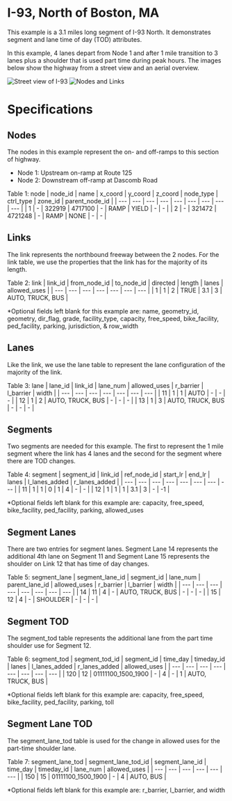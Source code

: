 # I-93, North of Boston, MA 

This example is a 3.1 miles long segment of I-93 North. It demonstrates segment and lane time of day (TOD) attributes.

In this example, 4 lanes depart from Node 1 and after 1 mile transition to 3 lanes plus a shoulder that is used part time during peak hours. The images below show the highway from a street view and an aerial overview. 

![Street view of I-93](https://github.com/zephyr-data-specs/GMNS/blob/updates/Images/I-93_1.png)
![Nodes and Links](https://github.com/zephyr-data-specs/GMNS/blob/updates/Images/I-93_2.png)

# Specifications

## Nodes

The nodes in this example represent the on- and off-ramps to this section of highway. 
  - Node 1: Upstream on-ramp at Route 125
  - Node 2: Downstream off-ramp at Dascomb Road

Table 1: node
| node_id | name | x_coord | y_coord | z_coord | node_type | ctrl_type | zone_id | parent_node_id |
| ---	  | ---  | ---     | ---     | ---     | ---       | ---       | ---     | --- |
| 1	    | -    | 322919  | 4717100 | -       | RAMP      | YIELD     | -       | -  |
| 2	    | -    | 321472  | 4721248 | -       | RAMP      | NONE      | -       | -  |


## Links

The link represents the northbound freeway between the 2 nodes. For the link table, we use the properties that the link has for the majority of its length.

Table 2: link
| link_id | from_node_id | to_node_id | directed | length | lanes | allowed_uses     |
| ---	   | ---	         | ---        | ---      | ---    | ---   | ---              |
| 1	     | 1	           | 2          | TRUE     | 3.1    | 3     | AUTO, TRUCK, BUS |

*Optional fields left blank for this example are: name, geometry_id, geometry, dir_flag, grade, facility_type, capacity, free_speed, bike_facility, ped_facility, parking, jurisdiction, & row_width

## Lanes

Like the link, we use the lane table to represent the lane configuration of the majority of the link.

Table 3: lane
| lane_id | link_id | lane_num | allowed_uses     | r_barrier | l_barrier | width |
| ---     | ---     | ---      | ---              | ---       | ---       | ---   |
| 11      | 1       | 1        | AUTO             | -         | -         | -     |
| 12      | 1       | 2        | AUTO, TRUCK, BUS | -         | -         | -     |
| 13      | 1       | 3        | AUTO, TRUCK, BUS | -         | -         | -     |

## Segments

Two segments are needed for this example. The first to represent the 1 mile segment where the link has 4 lanes and the second for the segment where there are TOD changes.

Table 4: segment
| segment_id | link_id | ref_node_id | start_lr | end_lr | lanes | l_lanes_added | r_lanes_added |
| ---        | ---     | ---         | ---      | ---    | ---   | ---           | ---           |
| 11         | 1       | 1           | 0        | 1      | 4     | -             | -             |
| 12         | 1       | 1           | 1        | 3.1    | 3     | -             | -1            |

*Optional fields left blank for this example are: capacity, free_speed, bike_facility, ped_facility, parking, allowed_uses 

## Segment Lanes

There are two entries for segment lanes. Segment Lane 14 represents the additional 4th lane on Segment 11 and Segment Lane 15 represents the shoulder on Link 12 that has time of day changes.

Table 5: segment_lane
| segment_lane_id | segment_id | lane_num | parent_lane_id | allowed_uses     | r_barrier | l_barrier | width |
| ---             | ---        | ---      | ---            | ---              | ---       | ---       | ---   |
| 14              | 11         | 4        | -              | AUTO, TRUCK, BUS | -         | -         | -     |
| 15              | 12         | 4        | -              | SHOULDER         | -         | -         | -     |


## Segment TOD

The segment_tod table represents the additional lane from the part time shoulder use for Segment 12.

Table 6: segment_tod
| segment_tod_id | segment_id | time_day           | timeday_id | lanes | l_lanes_added | r_lanes_added | allowed_uses      |
| ---            | ---	      | ---                | ---        | ---  	| ---           | ---           | ---               |
| 120            | 12	        | 01111100_1500_1900 | -          | 4	    | -             | 1             | AUTO, TRUCK, BUS  |

*Optional fields left blank for this example are: capacity, free_speed, bike_facility, ped_facility, parking, toll

## Segment Lane TOD

The segment_lane_tod table is used for the change in allowed uses for the part-time shoulder lane.

Table 7: segment_lane_tod
| segment_lane_tod_id | segment_lane_id | time_day           | timeday_id | lane_num | allowed_uses     |
| ---                 | ---             | ---                | ---        | ---      | ---              |
| 150                 | 15              | 01111100_1500_1900 | -          | 4        | AUTO, BUS |

*Optional fields left blank for this example are: r_barrier, l_barrier, and width













